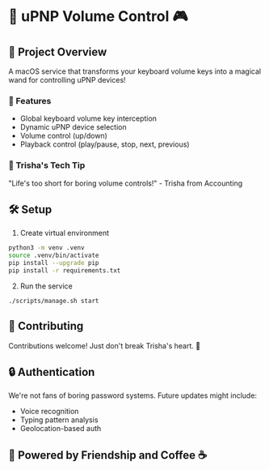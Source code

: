 # 🎵 uPNP Volume Control 🎮

## 🌟 Project Overview
A macOS service that transforms your keyboard volume keys into a magical wand for controlling uPNP devices! 

### 🚀 Features
- Global keyboard volume key interception
- Dynamic uPNP device selection
- Volume control (up/down)
- Playback control (play/pause, stop, next, previous)

### 🤖 Trisha's Tech Tip
"Life's too short for boring volume controls!" - Trisha from Accounting 

## 🛠 Setup
1. Create virtual environment
```bash
python3 -m venv .venv
source .venv/bin/activate
pip install --upgrade pip
pip install -r requirements.txt
```

2. Run the service
```bash
./scripts/manage.sh start
```

## 🌈 Contributing
Contributions welcome! Just don't break Trisha's heart. 💖

## 🔒 Authentication
We're not fans of boring password systems. Future updates might include:
- Voice recognition
- Typing pattern analysis
- Geolocation-based auth

## 🎉 Powered by Friendship and Coffee ☕
